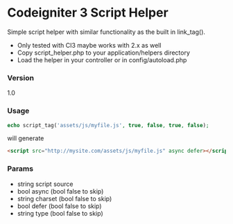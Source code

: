 # Codeigniter 3 Script Helper

Simple script helper with similar functionality as the built in link_tag().

  - Only tested with CI3 maybe works with 2.x as well
  - Copy script_helper.php to your application/helpers directory
  - Load the helper in your controller or in config/autoload.php

### Version
1.0

### Usage

```php
echo script_tag('assets/js/myfile.js', true, false, true, false);
```
will generate

```html
<script src="http://mysite.com/assets/js/myfile.js" async defer></script>
```

### Params
- string script source
- bool async (bool false to skip)
- string charset (bool false to skip)
- bool defer (bool false to skip)
- string type (bool false to skip)